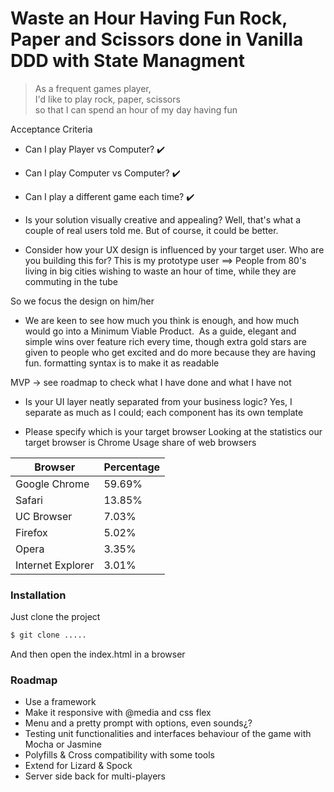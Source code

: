 # Waste an Hour Having Fun Rock, Paper and Scissors done in Vanilla DDD with State Managment

> As a frequent games player,                   
 I'd like to play rock, paper, scissors           
 so that I can spend an hour of my day having fun 
                                                  
 Acceptance Criteria                              
  - Can I play Player vs Computer?  ✔️
  - Can I play Computer vs Computer? ✔️            
  - Can I play a different game each time? ✔️

- Is your solution visually creative and appealing?
 Well, that's what a couple of real users told me. But of course, it could be better.

 - Consider how your UX design is influenced by your target user. Who are you building this for?
 This is my prototype user ==> 
 People from 80's living in big cities wishing to waste an hour of time, while they are commuting in the tube

So we focus the design on him/her

- We are keen to see how much you think is enough, and how much would go into a Minimum Viable Product.  As a guide, elegant and simple wins over feature rich every time, though extra gold stars are given to people who get excited and do more because they are having fun.
 formatting syntax is to make it as readable

 MVP -> see roadmap to check what I have done and what I have not 

- Is your UI layer neatly separated from your business logic?
Yes, I separate as much as I could; each component has its own template

- Please specify which is your target browser
 Looking at the statistics our target browser is Chrome
 Usage share of web browsers

| Browser | Percentage |
| ------ | ------ |
| Google Chrome | 59.69% |
| Safari | 13.85% |
| UC Browser | 7.03% |
| Firefox | 5.02% |
| Opera | 3.35% |
| Internet Explorer | 3.01% |

### Installation

Just clone the project
```sh
$ git clone .....
```
And then open the index.html in a browser

### Roadmap

- Use a framework
- Make it responsive with @media and css flex
- Menu and a pretty prompt with options, even sounds¿?
- Testing unit functionalities and interfaces behaviour of the game with Mocha or Jasmine
- Polyfills & Cross compatibility with some tools
- Extend for Lizard & Spock
- Server side back for multi-players